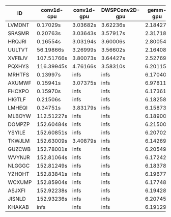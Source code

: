 |ID|conv1d-cpu|conv1d-gpu|DWSPConv2D-gpu|gemm-gpu|avg|
|-|-|-|-|-|-|
|LVMDNT|0.17029s|3.03682s|3.62236s|2.18427s|2.25344s|
|SRASMR|0.20763s|3.03643s|3.57917s|2.31718s|2.28510s|
|HRQJRI|0.16554s|3.03194s|3.60006s|2.80054s|2.39952s|
|UULTVT|56.19866s|3.26999s|3.56602s|2.16408s|16.29969s|
|XVFBJV|107.51766s|3.80073s|3.64427s|2.52769s|29.37259s|
|PQXHYS|116.39945s|4.76166s|3.58310s|6.20115s|32.73634s|
|MRHTFS|0.13997s|infs|infs|6.17040s|infs|
|AXUMWF|0.15941s|3.07375s|infs|6.97811s|infs|
|FHCXPO|0.15970s|infs|infs|6.17361s|infs|
|HIGTLF|0.21506s|infs|infs|6.18258s|infs|
|LMHEQI|0.34751s|3.83179s|infs|6.15873s|infs|
|MLBOYW|112.51227s|infs|infs|6.18900s|infs|
|DOMPZP|152.60484s|infs|infs|6.21500s|infs|
|YSYILE|152.60851s|infs|infs|6.20702s|infs|
|TKWJLM|152.63009s|3.40879s|infs|6.14269s|infs|
|GUZCWB|152.78001s|infs|infs|6.20549s|infs|
|WVYNJR|152.81064s|infs|infs|6.17242s|infs|
|NLGGGC|152.81249s|infs|infs|6.18378s|infs|
|YZHOHT|152.83841s|infs|infs|6.19677s|infs|
|WCXUMP|152.85904s|infs|infs|6.17748s|infs|
|ASJXFI|152.92238s|infs|infs|6.19428s|infs|
|JISNLD|152.93236s|infs|infs|6.20745s|infs|
|KHAKAB|infs|infs|infs|6.19129s|infs|
